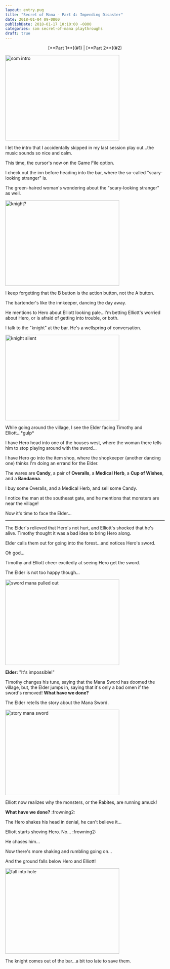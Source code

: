 ```yaml
---
layout: entry.pug
title: "Secret of Mana - Part 4: Impending Disaster"
date: 2018-01-04 09-0800
publishDate: 2018-01-17 10:10:00 -0800
categories: som secret-of-mana playthroughs
draft: true
---
```


<p style="text-align: center;">[**Part 1**](#1) | [**Part 2**](#2)</p>

<a name="1"></a>

<img src="https://i.imgur.com/QhqAG1Y.png" alt="som intro" width="360" height="270" />

I let the intro that I accidentally skipped in my last session play out...the music sounds so nice and calm.

This time, the cursor's now on the Game File option.

I check out the inn before heading into the bar, where the so-called "scary-looking stranger" is.

The green-haired woman's wondering about the "scary-looking stranger" as well.

<img src="https://i.imgur.com/ZRIxsnR.png" alt="knight?" width="360" height="270" />

I keep forgetting that the B button is the action button, not the A button.

The bartender's like the innkeeper, dancing the day away.

He mentions to Hero about Elliott looking pale...I'm betting Elliott's worried about Hero, or is afraid of getting into trouble, or both.

I talk to the "knight" at the bar. He's a wellspring of conversation.

<img src="https://i.imgur.com/7jGDj5w.png" alt="knight silent" width="360" height="270" />

While going around the village, I see the Elder facing Timothy and Elliott...\*gulp\*

I have Hero head into one of the houses west, where the woman there tells him to stop playing around with the sword...

I have Hero go into the item shop, where the shopkeeper (another dancing one) thinks I'm doing an errand for the Elder.

The wares are **Candy**, a pair of **Overalls**, a **Medical Herb**, a **Cup of Wishes**, and a **Bandanna**.

I buy some Overalls, and a Medical Herb, and sell some Candy.

I notice the man at the southeast gate, and he mentions that monsters are near the village!

Now it's time to face the Elder...

<a name="2"></a>

---

The Elder's relieved that Hero's not hurt, and Elliott's shocked that he's alive. Timothy thought it was a bad idea to bring Hero along.

Elder calls them out for going into the forest...and notices Hero's sword.

Oh god...

Timothy and Elliott cheer excitedly at seeing Hero get the sword.

The Elder is not too happy though...

<img src="https://i.imgur.com/cECq3AP.png" alt="sword mana pulled out" width="360" height="270" />

**Elder:** "It's impossible!"

Timothy changes his tune, saying that the Mana Sword has doomed the village, but, the Elder jumps in, saying that it's only a bad omen if the sword's removed! **What have we done?**

The Elder retells the story about the Mana Sword.

<img src="https://i.imgur.com/cx89jjQ.png" alt="story mana sword" width="360" height="270" />

Elliott now realizes why the monsters, or the Rabites, are running amuck!

**What have we done?** :frowning2:

The Hero shakes his head in denial, he can't believe it...

Elliott starts shoving Hero. No... :frowning2:

He chases him...

Now there's more shaking and rumbling going on...

And the ground falls below Hero and Elliott!

<img src="https://i.imgur.com/xZ7F0QA.png" alt="fall into hole" width="360" height="270" />

The knight comes out of the bar...a bit too late to save them.